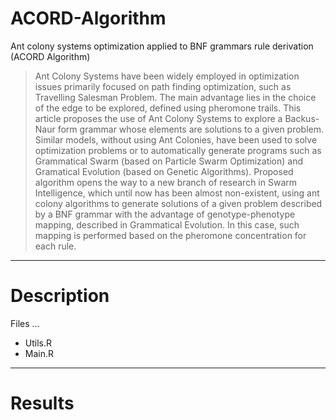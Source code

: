 # ACORD-Algorithm
Ant colony systems optimization applied to BNF grammars rule derivation (ACORD Algorithm)

> Ant Colony Systems have been widely employed in optimization issues primarily focused on path finding optimization, such as Travelling Salesman Problem. The main advantage lies in the choice of the edge to be explored, defined using pheromone trails. This article proposes the use of Ant Colony Systems to explore a Backus-Naur form grammar whose elements are solutions to a given problem. Similar models, without using Ant Colonies, have been used to solve optimization problems or to automatically generate programs such as Grammatical Swarm (based on Particle Swarm Optimization) and Gramatical Evolution (based on Genetic Algorithms). Proposed algorithm opens the way to a new branch of research in Swarm Intelligence, which until now has been almost non-existent, using ant colony algorithms to generate solutions of a given problem described by a BNF grammar with the advantage of genotype-phenotype mapping, described in Grammatical Evolution. In this case, such mapping is performed based on the pheromone concentration for each rule.

---

# Description

Files ...

- Utils.R
- Main.R


---

# Results
